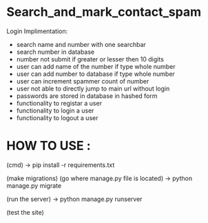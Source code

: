 # Search_and_mark_contact_spam

Login Implimentation: 
- search name and number with one searchbar
- search number in database 
- number not submit if greater or lesser then 10 digits
- user can add name of the number if type whole number 
- user can add number to database if type whole number 
- user can increment spammer count of number
- user not able to directly jump to main url without login 
- passwords are stored in database in hashed form
- functionality to registar a user
- functionality to login a user
- functionality to logout a user

# HOW TO USE :
(cmd)
-> pip install -r requirements.txt

(make migrations)
(go where manage.py file is located)
-> python manage.py migrate

(run the server)
-> python manage.py runserver

(test the site)

